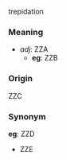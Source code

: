 trepidation
### Meaning
+ _adj_: ZZA
    + __eg__: ZZB

### Origin

ZZC

### Synonym

__eg__: ZZD

+ ZZE


